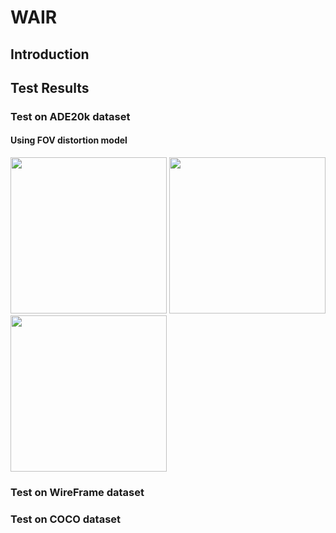 # WAIR
## Introduction

## Test Results

### Test on ADE20k dataset

#### Using FOV distortion model

<p float="left">   <img src="results/ADE20K_division_model_dataset_FOV_1.gif" width="250" />   <img src="results/ADE20K_division_model_dataset_FOV_2.gif" width="250" />   <img src="results/ADE20K_division_model_dataset_FOV_3.gif" width="250" />  </p>









### Test on WireFrame dataset

### Test on COCO dataset

### 

